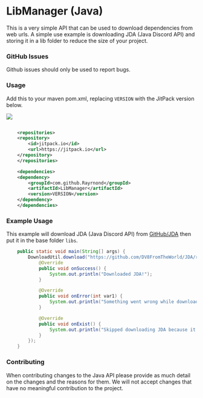 LibManager (Java)
======

This is a very simple API that can be used to download dependencies from web urls. A simple use example is downloading JDA (Java Discord API) and storing it in a lib folder to reduce the size of your project.

### GitHub Issues

Github issues should only be used to report bugs.

### Usage

Add this to your maven pom.xml, replacing ``VERSION`` with the JitPack version below.

[![](https://jitpack.io/v/Rayrnond/LibManager.svg)](https://jitpack.io/#Rayrnond/LibManager)

```xml

    <repositories>
	<repository>
	    <id>jitpack.io</id>
	    <url>https://jitpack.io</url>
	</repository>
    </repositories>

    <dependencies>  
	<dependency>
	    <groupId>com.github.Rayrnond</groupId>
	    <artifactId>LibManager</artifactId>
	    <version>VERSION</version>
	</dependency>
    </dependencies>  
```

### Example Usage

This example will download JDA (Java Discord API) from [GitHub/JDA](https://github.com/DV8FromTheWorld/JDA/releases/download/v4.2.1/JDA-4.2.1_253-withDependencies.jar) then put it in the base folder ``libs``.

```java
    public static void main(String[] args) {
        DownloadUtil.download("https://github.com/DV8FromTheWorld/JDA/releases/download/v4.2.1/JDA-4.2.1_253-withDependencies.jar", "libs", new DownloadCallback() {
            @Override
            public void onSuccess() {
                System.out.println("Downloaded JDA!");
            }

            @Override
            public void onError(int var1) {
                System.out.println("Something went wrong while downloading JDA! " + var1);
            }

            @Override
            public void onExist() {
                System.out.println("Skipped downloading JDA because it already exists!");
            }
        });
    }
```

### Contributing

When contributing changes to the Java API please provide as much detail on the changes and the reasons for them. We will
not accept changes that have no meaningful contribution to the project.
